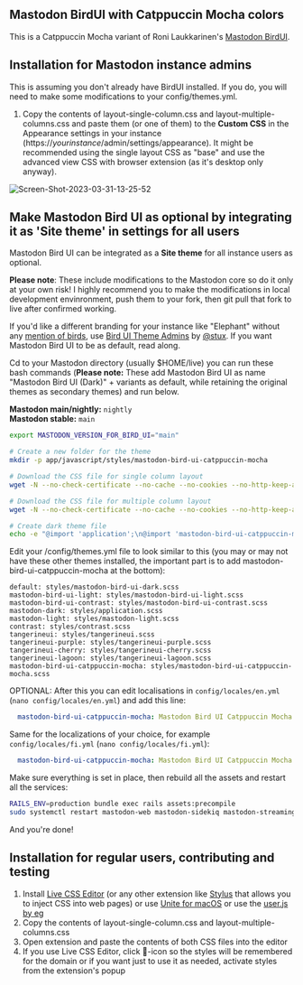 ## Mastodon BirdUI with Catppuccin Mocha colors

This is a Catppuccin Mocha variant of Roni Laukkarinen's [Mastodon BirdUI](https://github.com/ronilaukkarinen/mastodon-bird-ui).

## Installation for Mastodon instance admins

This is assuming you don't already have BirdUI installed. If you do, you will need to make some modifications to your config/themes.yml.

1. Copy the contents of layout-single-column.css and layout-multiple-columns.css and paste them (or one of them) to the **Custom CSS** in the Appearance settings in your instance (https://_yourinstance_/admin/settings/appearance). It might be recommended using the single layout CSS as "base" and use the advanced view CSS with browser extension (as it's desktop only anyway).

![Screen-Shot-2023-03-31-13-25-52](https://user-images.githubusercontent.com/1534150/229111630-c8975708-134b-4887-b259-a87857193387.png)

## Make Mastodon Bird UI as optional by integrating it as 'Site theme' in settings for all users

Mastodon Bird UI can be integrated as a **Site theme** for all instance users as optional.

**Please note**: These include modifications to the Mastodon core so do it only at your own risk! I highly recommend you to make the modifications in local development envinronment, push them to your fork, then git pull that fork to live after confirmed working.

If you'd like a different branding for your instance like "Elephant" without any [mention of birds](https://github.com/ronilaukkarinen/mastodon-bird-ui/issues/30), use [Bird UI Theme Admins](https://github.com/mstdn/Bird-UI-Theme-Admins) by [@stux](https://mstdn.social/@stux). If you want Mastodon Bird UI to be as default, read along.

Cd to your Mastodon directory (usually $HOME/live) you can run these bash commands (**Please note:** These add Mastodon Bird UI as name "Mastodon Bird UI (Dark)" + variants as default, while retaining the original themes as secondary themes) and run below.

**Mastodon main/nightly:** `nightly`<br>
**Mastodon stable:** `main`

```bash
export MASTODON_VERSION_FOR_BIRD_UI="main"

# Create a new folder for the theme
mkdir -p app/javascript/styles/mastodon-bird-ui-catppuccin-mocha

# Download the CSS file for single column layout
wget -N --no-check-certificate --no-cache --no-cookies --no-http-keep-alive https://raw.githubusercontent.com/jcrabapple/mastodon-bird-ui-catppuccin-mocha/$MASTODON_VERSION_FOR_BIRD_UI/layout-single-column.css -O app/javascript/styles/mastodon-bird-ui-catppuccin-mocha/layout-single-column.scss

# Download the CSS file for multiple column layout
wget -N --no-check-certificate --no-cache --no-cookies --no-http-keep-alive https://raw.githubusercontent.com/jcrabapple/mastodon-bird-ui-catppuccin-mocha/$MASTODON_VERSION_FOR_BIRD_UI/layout-multiple-columns.css -O app/javascript/styles/mastodon-bird-ui-catppuccin-mocha/layout-multiple-columns.scss

# Create dark theme file
echo -e "@import 'application';\n@import 'mastodon-bird-ui-catppuccin-mocha/layout-single-column.scss';\n@import 'mastodon-bird-ui-catppuccin-mocha/layout-multiple-columns.scss';" > app/javascript/styles/mastodon-bird-ui-catppuccin-mocha.scss
```

Edit your /config/themes.yml file to look similar to this (you may or may not have these other themes installed, the important part is to add mastodon-bird-ui-catppuccin-mocha at the bottom):
```
default: styles/mastodon-bird-ui-dark.scss
mastodon-bird-ui-light: styles/mastodon-bird-ui-light.scss
mastodon-bird-ui-contrast: styles/mastodon-bird-ui-contrast.scss
mastodon-dark: styles/application.scss
mastodon-light: styles/mastodon-light.scss
contrast: styles/contrast.scss
tangerineui: styles/tangerineui.scss
tangerineui-purple: styles/tangerineui-purple.scss
tangerineui-cherry: styles/tangerineui-cherry.scss
tangerineui-lagoon: styles/tangerineui-lagoon.scss
mastodon-bird-ui-catppuccin-mocha: styles/mastodon-bird-ui-catppuccin-mocha.scss
```


OPTIONAL: After this you can edit localisations in `config/locales/en.yml` (`nano config/locales/en.yml`) and add this line:

```yml
  mastodon-bird-ui-catppuccin-mocha: Mastodon Bird UI Catppuccin Mocha
```

Same for the localizations of your choice, for example `config/locales/fi.yml` (`nano config/locales/fi.yml`):


```yml
  mastodon-bird-ui-catppuccin-mocha: Mastodon Bird UI Catppuccin Mocha (Tumma)
```

Make sure everything is set in place, then rebuild all the assets and restart all the services:

```bash
RAILS_ENV=production bundle exec rails assets:precompile
sudo systemctl restart mastodon-web mastodon-sidekiq mastodon-streaming
```

And you're done!

## Installation for regular users, contributing and testing

1. Install [Live CSS Editor](https://github.com/webextensions/live-css-editor) (or any other extension like [Stylus](https://chrome.google.com/webstore/detail/stylus/clngdbkpkpeebahjckkjfobafhncgmne?hl=en) that allows you to inject CSS into web pages) or use [Unite for macOS](https://www.bzgapps.com/unite) or use the [user.js by eg](https://ieji.de/@eg/110174544387143309)
2. Copy the contents of layout-single-column.css and layout-multiple-columns.css
3. Open extension and paste the contents of both CSS files into the editor
4. If you use Live CSS Editor, click 📌-icon so the styles will be remembered for the domain or if you want just to use it as needed, activate styles from the extension's popup
